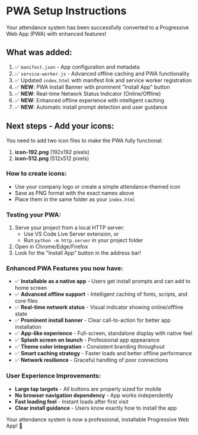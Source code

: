 # PWA Setup Instructions

Your attendance system has been successfully converted to a Progressive Web App (PWA) with enhanced features!

## What was added:
1. ✅ `manifest.json` - App configuration and metadata
2. ✅ `service-worker.js` - Advanced offline caching and PWA functionality
3. ✅ Updated `index.html` with manifest link and service worker registration
4. ✅ **NEW**: PWA Install Banner with prominent "Install App" button
5. ✅ **NEW**: Real-time Network Status Indicator (Online/Offline)
6. ✅ **NEW**: Enhanced offline experience with intelligent caching
7. ✅ **NEW**: Automatic install prompt detection and user guidance

## Next steps - Add your icons:

You need to add two icon files to make the PWA fully functional:

1. **icon-192.png** (192x192 pixels)
2. **icon-512.png** (512x512 pixels)

### How to create icons:
- Use your company logo or create a simple attendance-themed icon
- Save as PNG format with the exact names above
- Place them in the same folder as your `index.html`

### Testing your PWA:
1. Serve your project from a local HTTP server:
   - Use VS Code Live Server extension, or
   - Run `python -m http.server` in your project folder
2. Open in Chrome/Edge/Firefox
3. Look for the "Install App" button in the address bar!

### Enhanced PWA Features you now have:
- ✅ **Installable as a native app** - Users get install prompts and can add to home screen
- ✅ **Advanced offline support** - Intelligent caching of fonts, scripts, and core files
- ✅ **Real-time network status** - Visual indicator showing online/offline state
- ✅ **Prominent install banner** - Clear call-to-action for better app installation
- ✅ **App-like experience** - Full-screen, standalone display with native feel
- ✅ **Splash screen on launch** - Professional app appearance
- ✅ **Theme color integration** - Consistent branding throughout
- ✅ **Smart caching strategy** - Faster loads and better offline performance
- ✅ **Network resilience** - Graceful handling of poor connections

### User Experience Improvements:
- **Large tap targets** - All buttons are properly sized for mobile
- **No browser navigation dependency** - App works independently
- **Fast loading feel** - Instant loads after first visit
- **Clear install guidance** - Users know exactly how to install the app

Your attendance system is now a professional, installable Progressive Web App! 🎉
